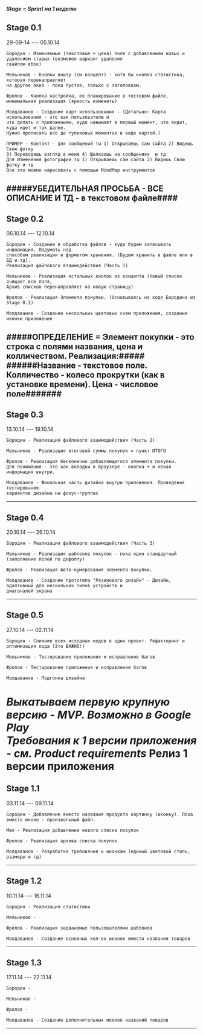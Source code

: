 ***Stage = Sprint на 1 неделю***

## Stage 0.1 ##
29-09-14 --- 05.10.14

	Бородин - Изменяемые (текстовые + цена) поля с добавлением новых и удалением старых (возможен вариант удаления
	свайпом вбок)
	
	Мельников - Кнопки внизу (см концепт) - хотя бы кнопка статистика, которая перенаправляет 
	на другое окно - пока пустое, только с заголовком.
	
	Фролов - Кнопка настройка, ее планирование в тестовом файле, минимальная реализация (яркость изменить)
	
	Молдаванов - Создание карт использования - (Детально: Карта использования - это как пользователю и 
	что делать с приложением, куда нажимает в первый момент, что видит, куда идет и так далее.
	Нужно прописать	все до тупиковых моментах в виде картой.)
	
	ПРИМЕР - Контакт - для сообщений ты 1) Открываешь сам сайта 2) Видишь Свою фотку 
	3) Переводишь взгляд в меню 4) Щелкаешь на сообщениях  и тд
	Для Изменения фотографии ты 1) Открываешь сам сайта 2) Видишь Свою фотку и тд
	Все это можно нарисовать с помощью MindMap инструментов

#####УБЕДИТЕЛЬНАЯ ПРОСЬБА - ВСЕ ОПИСАНИЕ И ТД - в текстовом файле####
--------------------------------------------------------------------------------------------------------------------

## Stage 0.2 ##
06.10.14 --- 12.10.14

	Бородин - Создание и обработка файлов - куда будем записывать информация. Подумать над 
	способом реализации и форматом хранения. (Будем хранить в файле или в БД и тд).
	Реализация файлового взаимодействия (Часть 1)
	
	Мельников - Реализация остальных кнопок из концепта (Новый список очищает все поля,
	Архив списков перенаправляет на новую страницу)
	
	Фролов - Реализация Элемента покупки. (Основываясь на коде Бородина из Stage 0.1)
	
	Молдаванов - Создание нескольких цветовых схем приложения, создание иконки приложения
	
#####ОПРЕДЕЛЕНИЕ = Элемент покупки - это строка с полями названия, цена и колличеством. Реализация:#####
######Название - текстовое поле. Колличество - колесо прокрутки (как в установке времени). Цена - числовое поле#######
------------------------------------------------------------------------------------------------------------------------	
	
## Stage 0.3 ##
13.10.14 --- 19.10.14

	Бородин - Реализация файлового взаимодействия (Часть 2)
	
	Мельников - Реализация итоговой суммы покупок = пункт ИТОГО
	
	Фролов - Реализация бесконечно добавляющегося элемента покупки.
	Для понимания - это как вкладки в браузере - кнопка + и некая информация внутри.
	
	Молдаванов - Финальная часть дизайна внутри приложения. Проведения тестирования
	вариантов дизайна на фокус-группах
--------------------------------------------------------------------------------------------------------------------

## Stage 0.4 ##
20.10.14 --- 26.10.14

	Бородин - Реализация файлового взаимодействия (Часть 3)
	
	Мельников - Реализация шаблонов покупок - пока один стандартный (заполнение полей по дефолту)
	
	Фролов - Реализация Авто-нумерования элемента покупки.
	
	Молдаванов - Создание прототипа "Резинового дизайн" - Дизайн, адаптивный для нескольких типов устройств и 
	диагоналей экрана
--------------------------------------------------------------------------------------------------------------------	
	
## Stage 0.5 ##
27.10.14 --- 02.11.14

	Бородин - Слияние всех исходных кодов в один проект. Рефакторинг и оптимизация кода (Это ВАЖНО!)
	
	Мельников - Тестирование приложения и исправление багов
	
	Фролов - Тестирование приложения и исправление багов
	
	Молдаванов - Подгонка дизайна
	
***Выкатываем первую крупную версию - MVP. Возможно в Google Play***	
***Требования к 1 версии приложения - см. Product requirements***
Релиз 1 версии приложения
=========================


## Stage 1.1 ##
03.11.14 --- 09.11.14

	Бородин - Добавление вместо названия продукта картинку (иконку). Пока вместо иконо - произвольный файл.
	
	Мел - Реализация добавления нового списка покупок
	
	Фролов - Реализация архива списка покупок
	
	Молдаванов - Разработка требования к иконкам (единый цветовой стиль, размеры и тд)
--------------------------------------------------------------------------------------------------------------------	
	
## Stage 1.2 ##
10.11.14 --- 16.11.14

	Бородин - Реализация статистики
	
	Мельников - 
	
	Фролов - Реализация задванемых пользователями шаблонов
	
	Молдаванов - Создание основных кол-во иконок вместо названия товаров
--------------------------------------------------------------------------------------------------------------------

## Stage 1.3 ##
17.11.14 --- 22.11.14

	Бородин - 
	
	Мельников - 
	
	Фролов -
	
	Молдаванов - Создание дополнительных иконок названий товаров
--------------------------------------------------------------------------------------------------------------------
